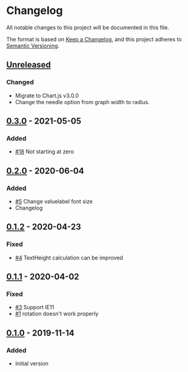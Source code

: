 # Changelog

All notable changes to this project will be documented in this file.

The format is based on [Keep a Changelog](https://keepachangelog.com/en/1.0.0/), and this project adheres to [Semantic Versioning](https://semver.org/spec/v2.0.0.html).

## [Unreleased]

### Changed

- Migrate to Chart.js v3.0.0
- Change the needle option from graph width to radius. 

## [0.3.0] - 2021-05-05

### Added

- [#18](https://github.com/haiiaaa/chartjs-gauge/issues/18) Not starting at zero

## [0.2.0] - 2020-06-04

### Added

- [#5](https://github.com/haiiaaa/chartjs-gauge/issues/5) Change valuelabel font size
- Changelog

## [0.1.2] - 2020-04-23

### Fixed

- [#4](https://github.com/haiiaaa/chartjs-gauge/issues/4) TextHeight calculation can be improved

## [0.1.1] - 2020-04-02

### Fixed

- [#3](https://github.com/haiiaaa/chartjs-gauge/issues/3) Support IE11
- [#1](https://github.com/haiiaaa/chartjs-gauge/issues/1) rotation doesn't work properly

## [0.1.0] - 2019-11-14

### Added

- Initial version

[unreleased]: https://github.com/haiiaaa/chartjs-gauge/compare/release/0.3.0...master
[0.3.0]: https://github.com/haiiaaa/chartjs-gauge/compare/release/0.2.0...release/0.3.0
[0.2.0]: https://github.com/haiiaaa/chartjs-gauge/compare/release/0.1.2...release/0.2.0
[0.1.2]: https://github.com/haiiaaa/chartjs-gauge/compare/release/0.1.1...release/0.1.2
[0.1.1]: https://github.com/haiiaaa/chartjs-gauge/compare/release/0.1.0...release/0.1.1
[0.1.0]: https://github.com/haiiaaa/chartjs-gauge/compare/9e290ff9a93ca5ff7f7e312cf1ddbbc1831e84a9...release/0.1.0
